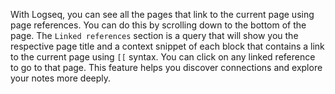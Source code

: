 With Logseq, you can see all the pages that link to the current page using page references. You can do this by scrolling down to the bottom of the page. The `Linked references` section is a query that will show you the respective page title and a context snippet of each block that contains a link to the current page using `[[` syntax. You can click on any linked reference to go to that page. This feature helps you discover connections and explore your notes more deeply.